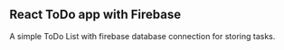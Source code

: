 ## React ToDo app with Firebase

A simple ToDo List with firebase database connection for storing tasks.
